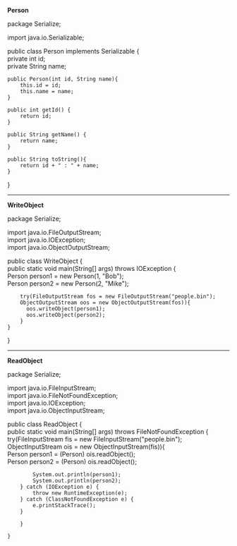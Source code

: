 **Person**

package Serialize;  
  
import java.io.Serializable;  
  
public class Person implements Serializable {  
    private int id;  
    private String name;  
  
    public Person(int id, String name){  
        this.id = id;  
        this.name = name;  
    }  
  
    public int getId() {  
        return id;  
    }  
  
    public String getName() {  
        return name;  
    }  
  
    public String toString(){  
        return id + " : " + name;  
    }  
}

--------------------------------
**WriteObject**

package Serialize;  
  
import java.io.FileOutputStream;  
import java.io.IOException;  
import java.io.ObjectOutputStream;  
  
public class WriteObject {  
    public static void main(String[] args) throws IOException {  
        Person person1 = new Person(1, "Bob");  
        Person person2 = new Person(2, "Mike");  
  
        try(FileOutputStream fos = new FileOutputStream("people.bin");  
        ObjectOutputStream oos = new ObjectOutputStream(fos)){  
          oos.writeObject(person1);  
          oos.writeObject(person2);  
        }  
    }  
}

------------------------------
**ReadObject**

package Serialize;  
  
import java.io.FileInputStream;  
import java.io.FileNotFoundException;  
import java.io.IOException;  
import java.io.ObjectInputStream;  
  
public class ReadObject {  
    public static void main(String[] args) throws FileNotFoundException {  
        try(FileInputStream fis = new FileInputStream("people.bin");  
            ObjectInputStream ois = new ObjectInputStream(fis)){  
            Person person1 = (Person) ois.readObject();  
            Person person2 = (Person) ois.readObject();  
  
            System.out.println(person1);  
            System.out.println(person2);  
        } catch (IOException e) {  
            throw new RuntimeException(e);  
        } catch (ClassNotFoundException e) {  
            e.printStackTrace();  
        }  
  
        }  
  
    }

